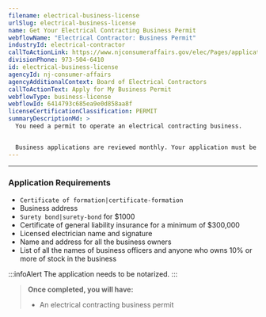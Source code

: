 ```yaml
---
filename: electrical-business-license
urlSlug: electrical-business-license
name: Get Your Electrical Contracting Business Permit
webflowName: "Electrical Contractor: Business Permit"
industryId: electrical-contractor
callToActionLink: https://www.njconsumeraffairs.gov/elec/Pages/applications.aspx
divisionPhone: 973-504-6410
id: electrical-business-license
agencyId: nj-consumer-affairs
agencyAdditionalContext: Board of Electrical Contractors
callToActionText: Apply for My Business Permit
webflowType: business-license
webflowId: 6414793c685ea9e0d858aa8f
licenseCertificationClassification: PERMIT
summaryDescriptionMd: >
  You need a permit to operate an electrical contracting business.


  Business applications are reviewed monthly. Your application must be received ten days prior to the [Board of Examiners of Electrical Contractors monthly meeting](https://www.njconsumeraffairs.gov/elec/Pages/meetings.aspx) to be reviewed during the current month.
---
```


---

### Application Requirements

- `Certificate of formation|certificate-formation`
- Business address
- `Surety bond|surety-bond` for $1000
- Certificate of general liability insurance for a minimum of $300,000
- Licensed electrician name and signature
- Name and address for all the business owners
- List of all the names of business officers and anyone who owns 10% or more of stock in the business

:::infoAlert
The application needs to be notarized.
:::

> **Once completed, you will have:**
>
> - An electrical contracting business permit
